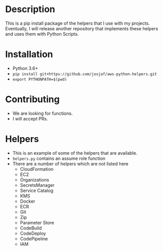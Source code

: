 # Description
This is a pip install package of the helpers that I use with my projects. Eventually, I will release another repository that implements these helpers and uses them with Python Scripts.



# Installation
* Python 3.6+
* `pip install git+https://github.com/josjaf/aws-python-helpers.git`
* `export PYTHONPATH=$(pwd)`


# Contributing
* We are looking for functions.
* I will accept PRs.




# Helpers
* This is an example of some of the helpers that are available.
* `helpers.py` contains an assume role function
* There are a number of helpers which are not listed here
    * CloudFormation
    * EC2
    * Organizations
    * SecretsManager
    * Service Catalog
    * KMS
    * Docker
    * ECR
    * Git
    * Zip
    * Parameter Store
    * CodeBuild
    * CodeDeploy
    * CodePipeline
    * IAM

